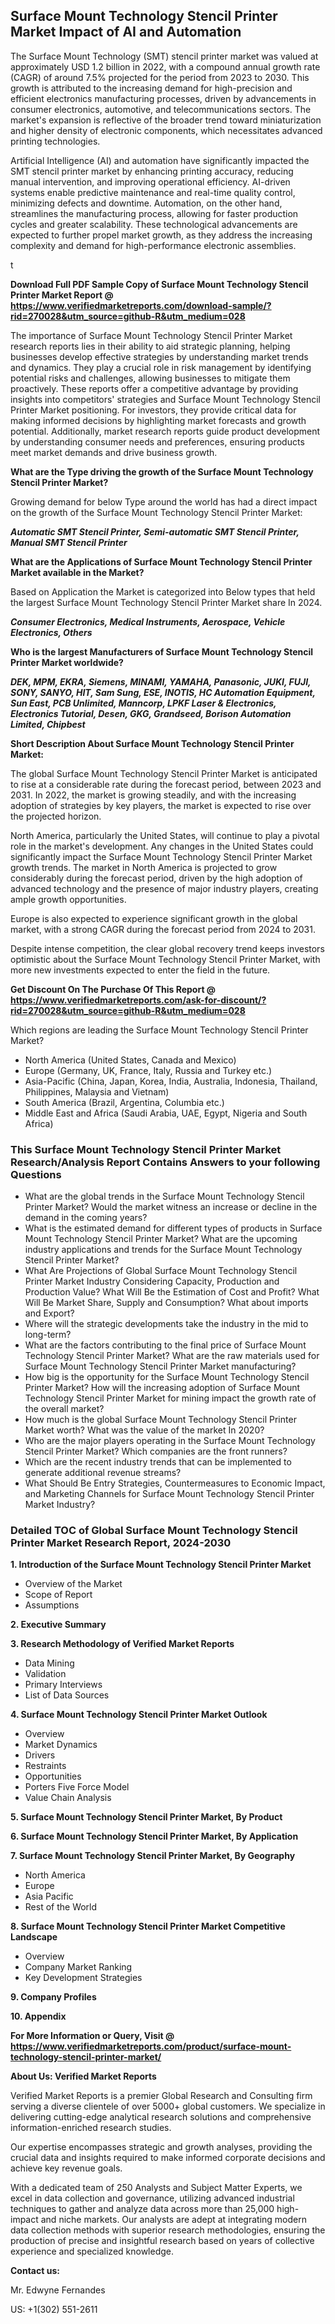 <h2>Surface Mount Technology Stencil Printer Market Impact of AI and Automation</h2><p>The Surface Mount Technology (SMT) stencil printer market was valued at approximately USD 1.2 billion in 2022, with a compound annual growth rate (CAGR) of around 7.5% projected for the period from 2023 to 2030. This growth is attributed to the increasing demand for high-precision and efficient electronics manufacturing processes, driven by advancements in consumer electronics, automotive, and telecommunications sectors. The market's expansion is reflective of the broader trend toward miniaturization and higher density of electronic components, which necessitates advanced printing technologies.</p><p>Artificial Intelligence (AI) and automation have significantly impacted the SMT stencil printer market by enhancing printing accuracy, reducing manual intervention, and improving operational efficiency. AI-driven systems enable predictive maintenance and real-time quality control, minimizing defects and downtime. Automation, on the other hand, streamlines the manufacturing process, allowing for faster production cycles and greater scalability. These technological advancements are expected to further propel market growth, as they address the increasing complexity and demand for high-performance electronic assemblies.</p>t</p><p id="" class=""><strong>Download Full PDF Sample Copy of Surface Mount Technology Stencil Printer Market Report @ <a href="https://www.verifiedmarketreports.com/download-sample/?rid=270028&utm_source=github-R&utm_medium=028" target="_blank">https://www.verifiedmarketreports.com/download-sample/?rid=270028&utm_source=github-R&utm_medium=028</a></strong></p><p>The importance of&nbsp;Surface Mount Technology Stencil Printer Market research reports lies in their ability to aid strategic planning, helping businesses develop effective strategies by understanding market trends and dynamics. They play a crucial role in risk management by identifying potential risks and challenges, allowing businesses to mitigate them proactively. These reports offer a competitive advantage by providing insights into competitors' strategies and Surface Mount Technology Stencil Printer Market positioning. For investors, they provide critical data for making informed decisions by highlighting market forecasts and growth potential. Additionally, market research reports guide product development by understanding consumer needs and preferences, ensuring products meet market demands and drive business growth.</p><p><strong>What are the&nbsp;Type driving the growth of the Surface Mount Technology Stencil Printer Market?</strong></p><p id="" class="">Growing demand for below Type around the world has had a direct impact on the growth of the Surface Mount Technology Stencil Printer Market:</p><em><strong>Automatic SMT Stencil Printer, Semi-automatic SMT Stencil Printer, Manual SMT Stencil Printer</strong></em></p><strong>What are the&nbsp;Applications&nbsp;of Surface Mount Technology Stencil Printer Market available in the Market?</strong></p><p id="" class="">Based on Application the Market is categorized into Below types that held the largest Surface Mount Technology Stencil Printer Market share In 2024.</p><em><strong>Consumer Electronics, Medical Instruments, Aerospace, Vehicle Electronics, Others</strong></em></p><strong>Who is the largest Manufacturers of Surface Mount Technology Stencil Printer Market worldwide?</strong></p><p><em><strong>DEK, MPM, EKRA, Siemens, MINAMI, YAMAHA, Panasonic, JUKI, FUJI, SONY, SANYO, HIT, Sam Sung, ESE, INOTIS, HC Automation Equipment, Sun East, PCB Unlimited, Manncorp, LPKF Laser & Electronics, Electronics Tutorial, Desen, GKG, Grandseed, Borison Automation Limited, Chipbest</strong></em></p><p id="" class=""><strong>Short Description About Surface Mount Technology Stencil Printer Market:</strong></p><p>The global Surface Mount Technology Stencil Printer Market is anticipated to rise at a considerable rate during the forecast period, between 2023 and 2031. In 2022, the market is growing steadily, and with the increasing adoption of strategies by key players, the market is expected to rise over the projected horizon.</p><p>North America, particularly the United States, will continue to play a pivotal role in the market's development. Any changes in the United States could significantly impact the Surface Mount Technology Stencil Printer Market growth trends. The market in North America is projected to grow considerably during the forecast period, driven by the high adoption of advanced technology and the presence of major industry players, creating ample growth opportunities.</p><p>Europe is also expected to experience significant growth in the global market, with a strong CAGR during the forecast period from 2024 to 2031.</p><p>Despite intense competition, the clear global recovery trend keeps investors optimistic about the Surface Mount Technology Stencil Printer Market, with more new investments expected to enter the field in the future.</p><p id="" class=""><strong>Get Discount On The Purchase Of This Report @ <a href="https://www.verifiedmarketreports.com/ask-for-discount/?rid=270028&utm_source=github-R&utm_medium=028" target="_blank">https://www.verifiedmarketreports.com/ask-for-discount/?rid=270028&utm_source=github-R&utm_medium=028</a></strong></p>Which regions are leading the Surface Mount Technology Stencil Printer Market?</p><ul><li>North America (United States, Canada and Mexico)</li><li>Europe (Germany, UK, France, Italy, Russia and Turkey etc.)</li><li>Asia-Pacific (China, Japan, Korea, India, Australia, Indonesia, Thailand, Philippines, Malaysia and Vietnam)</li><li>South America (Brazil, Argentina, Columbia etc.)</li><li>Middle East and Africa (Saudi Arabia, UAE, Egypt, Nigeria and South Africa)</li></ul><h3 id="" class="">This Surface Mount Technology Stencil Printer Market Research/Analysis Report Contains Answers to your following Questions</h3><ul><li>What are the global trends in the Surface Mount Technology Stencil Printer Market? Would the market witness an increase or decline in the demand in the coming years?</li><li>What is the estimated demand for different types of products in Surface Mount Technology Stencil Printer Market? What are the upcoming industry applications and trends for the Surface Mount Technology Stencil Printer Market?</li><li>What Are Projections of Global Surface Mount Technology Stencil Printer Market Industry Considering Capacity, Production and Production Value? What Will Be the Estimation of Cost and Profit? What Will Be Market Share, Supply and Consumption? What about imports and Export?</li><li>Where will the strategic developments take the industry in the mid to long-term?</li><li>What are the factors contributing to the final price of Surface Mount Technology Stencil Printer Market? What are the raw materials used for Surface Mount Technology Stencil Printer Market manufacturing?</li><li>How big is the opportunity for the Surface Mount Technology Stencil Printer Market? How will the increasing adoption of Surface Mount Technology Stencil Printer Market for mining impact the growth rate of the overall market?</li><li>How much is the global Surface Mount Technology Stencil Printer Market worth? What was the value of the market In 2020?</li><li>Who are the major players operating in the Surface Mount Technology Stencil Printer Market? Which companies are the front runners?</li><li>Which are the recent industry trends that can be implemented to generate additional revenue streams?</li><li>What Should Be Entry Strategies, Countermeasures to Economic Impact, and Marketing Channels for Surface Mount Technology Stencil Printer Market Industry?</li></ul><h3 id="" class="">Detailed TOC of Global Surface Mount Technology Stencil Printer Market Research Report, 2024-2030</h3><p id="" class=""><strong>1. Introduction of the Surface Mount Technology Stencil Printer Market</strong></p><ul><li>Overview of the Market</li><li>Scope of Report</li><li>Assumptions</li></ul><p id="" class=""><strong>2. Executive Summary</strong></p><p id="" class=""><strong>3. Research Methodology of Verified Market Reports</strong></p><ul><li>Data Mining</li><li>Validation</li><li>Primary Interviews</li><li>List of Data Sources</li></ul><p id="" class=""><strong>4. Surface Mount Technology Stencil Printer Market Outlook</strong></p><ul><li>Overview</li><li>Market Dynamics</li><li>Drivers</li><li>Restraints</li><li>Opportunities</li><li>Porters Five Force Model</li><li>Value Chain Analysis</li></ul><p id="" class=""><strong>5. Surface Mount Technology Stencil Printer Market, By Product</strong></p><p id="" class=""><strong>6. Surface Mount Technology Stencil Printer Market, By Application</strong></p><p id="" class=""><strong>7. Surface Mount Technology Stencil Printer Market, By Geography</strong></p><ul><li>North America</li><li>Europe</li><li>Asia Pacific</li><li>Rest of the World</li></ul><p id="" class=""><strong>8. Surface Mount Technology Stencil Printer Market Competitive Landscape</strong></p><ul><li>Overview</li><li>Company Market Ranking</li><li>Key Development Strategies</li></ul><p id="" class=""><strong>9. Company Profiles</strong></p><p id="" class=""><strong>10. Appendix</strong></p><p id="" class=""><strong>For More Information or Query, Visit @ <a href="https://www.verifiedmarketreports.com/product/surface-mount-technology-stencil-printer-market/" target="_blank">https://www.verifiedmarketreports.com/product/surface-mount-technology-stencil-printer-market/</a></strong></p><p id="" class=""><strong>About Us: Verified Market Reports</strong></p><p id="" class="">Verified Market Reports is a premier Global Research and Consulting firm serving a diverse clientele of over 5000+ global customers. We specialize in delivering cutting-edge analytical research solutions and comprehensive information-enriched research studies.</p><p id="" class="">Our expertise encompasses strategic and growth analyses, providing the crucial data and insights required to make informed corporate decisions and achieve key revenue goals.</p><p id="" class="">With a dedicated team of 250 Analysts and Subject Matter Experts, we excel in data collection and governance, utilizing advanced industrial techniques to gather and analyze data across more than 25,000 high-impact and niche markets. Our analysts are adept at integrating modern data collection methods with superior research methodologies, ensuring the production of precise and insightful research based on years of collective experience and specialized knowledge.</p><p id="" class=""><strong>Contact us:</strong></p><p id="" class="">Mr. Edwyne Fernandes</p><p id="" class="">US: +1(302) 551-2611</p>